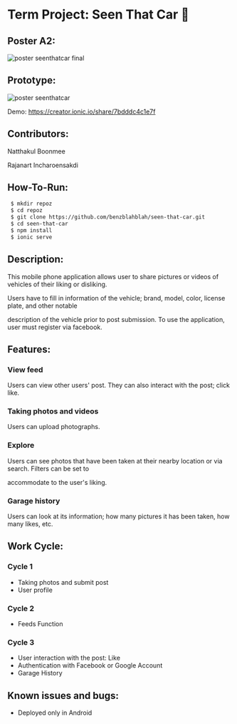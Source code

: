
# Term Project: Seen That Car :car:

## Poster A2:
![poster seenthatcar final](https://user-images.githubusercontent.com/14333602/33403864-9c1e6d16-d594-11e7-9fdb-a2f3a1df02bf.png)

## Prototype:
![poster seenthatcar](https://user-images.githubusercontent.com/14333602/30981615-219bf4b6-a4af-11e7-9967-52ca4f2fb92b.png)

Demo: https://creator.ionic.io/share/7bdddc4c1e7f

## Contributors:
 Natthakul Boonmee
 
 Rajanart Incharoensakdi


## How-To-Run:

```bash
 $ mkdir repoz
 $ cd repoz
 $ git clone https://github.com/benzblahblah/seen-that-car.git
 $ cd seen-that-car
 $ npm install
 $ ionic serve
```

## Description:
This mobile phone application allows user to share pictures or videos of vehicles of their liking or disliking.

Users have to fill in information of the vehicle; brand, model, color, license plate, and other notable 

description of the vehicle prior to post submission. To use the application, user must register via facebook.

## Features:
### View feed

  Users can view other users' post. They can also interact with the post; click like.

### Taking photos and videos

  Users can upload photographs.

### Explore

  Users can see photos that have been taken at their nearby location or via search. Filters can be set to 
  
  accommodate to the user's liking.

### Garage history 

  Users can look at its information; how many pictures it has been taken, how many likes, etc.

## Work Cycle:

  ### Cycle 1
  
  * Taking photos and submit post
  * User profile
  
  ### Cycle 2
  
  * Feeds Function
  
  ### Cycle 3
  
  * User interaction with the post: Like
  * Authentication with Facebook or Google Account
  * Garage History


## Known issues and bugs:
* Deployed only in Android
